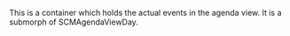 This is a container which holds the actual events in the agenda view. It is a submorph of SCMAgendaViewDay.